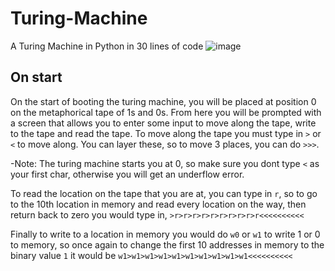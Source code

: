# Turing-Machine
A Turing Machine in Python in 30 lines of code
![image](https://user-images.githubusercontent.com/109184310/230700790-a6bdf639-7622-4267-aefd-16de1289b0c2.png)


## On start
On the start of booting the turing machine, you will be placed at position 0 on the metaphorical tape of 1s and 0s. From here you will be prompted with a screen that allows you to enter some input to move along the tape, write to the tape and read the tape. To move along the tape you must type in `>` or `<` to move along. You can layer these, so to move 3 places, you can do `>>>`.<br>

-Note: The turing machine starts you at 0, so make sure you dont type `<` as your first char, otherwise you will get an underflow error.<br>

To read the location on the tape that you are at, you can type in `r`, so to go to the 10th location in memory and read every location on the way, then return back to zero you would type in, `>r>r>r>r>r>r>r>r>r>r<<<<<<<<<<`<br>

Finally to write to a location in memory you would do `w0` or `w1` to write 1 or 0 to memory, so once again to change the first 10 addresses in memory to the binary value `1` it would be `w1>w1>w1>w1>w1>w1>w1>w1>w1>w1<<<<<<<<<<`
